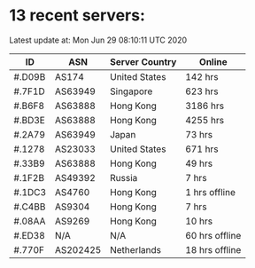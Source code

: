 # 13 recent servers:

Latest update at: Mon Jun 29 08:10:11 UTC 2020

| ID | ASN | Server Country | Online |
| -- | --- | -------------- | ------ |
| #.D09B | AS174 | United States | 142 hrs |
| #.7F1D | AS63949 | Singapore | 623 hrs |
| #.B6F8 | AS63888 | Hong Kong | 3186 hrs |
| #.BD3E | AS63888 | Hong Kong | 4255 hrs |
| #.2A79 | AS63949 | Japan | 73 hrs |
| #.1278 | AS23033 | United States | 671 hrs |
| #.33B9 | AS63888 | Hong Kong | 49 hrs |
| #.1F2B | AS49392 | Russia | 7 hrs |
| #.1DC3 | AS4760 | Hong Kong | 1 hrs offline |
| #.C4BB | AS9304 | Hong Kong | 7 hrs |
| #.08AA | AS9269 | Hong Kong | 10 hrs |
| #.ED38 | N/A | N/A | 60 hrs offline |
| #.770F | AS202425 | Netherlands | 18 hrs offline |

